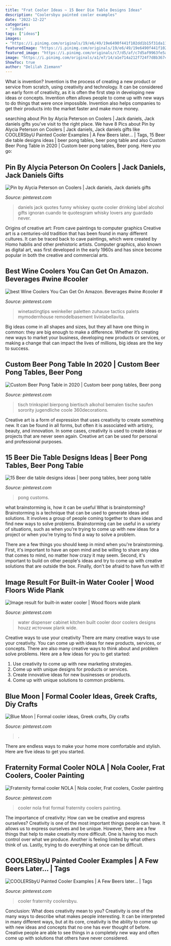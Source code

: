 ```yaml
---
title: "Frat Cooler Ideas ~ 15 Beer Die Table Designs Ideas"
description: "Coolersbyu painted cooler examples"
date: "2022-12-22"
categories:
- "ideas"
tags: ["ideas"]
images:
- "https://i.pinimg.com/originals/19/e6/49/19e6490f441f102dd1b15f31da11234b.jpg"
featuredImage: "https://i.pinimg.com/originals/19/e6/49/19e6490f441f102dd1b15f31da11234b.jpg"
featured_image: "https://i.pinimg.com/originals/c7/d5/af/c7d5af9963fe5a6b15fcea0f5c48eead.jpg"
image: "https://i.pinimg.com/originals/a1/e7/14/a1e714a212f724f7d8b36745efc38055.jpg"
ShowToc: true
author: "Delilah Ziemann"
---
```



What is invention?
Invention is the process of creating a new product or service from scratch, using creativity and technology. It can be considered an early form of creativity, as it is often the first step in developing new ideas or concepts. Invention often allows people to come up with new ways to do things that were once impossible. Invention also helps companies to get their products into the market faster and make more money.

	

		
searching about Pin by Alycia Peterson on Coolers | Jack daniels, Jack daniels gifts you've visit to the right place. We have 8 Pics about Pin by Alycia Peterson on Coolers | Jack daniels, Jack daniels gifts like COOLERSbyU Painted Cooler Examples | A Few Beers later... | Tags, 15 Beer die table designs ideas | beer pong tables, beer pong table and also Custom Beer Pong Table in 2020 | Custom beer pong tables, Beer pong. Here you go:
		
    
## Pin By Alycia Peterson On Coolers | Jack Daniels, Jack Daniels Gifts

<img loading=lazy src="https://i.pinimg.com/originals/3d/ce/ca/3dceca3e5c30e24f36b500f4e5ea1162.jpg" onerror="this.onerror=null;this.src='https://tse3.mm.bing.net/th?id=OIP.fICFmK3chiJZCaTeALkWXwHaEc&amp;pid=15.1';" alt="Pin by Alycia Peterson on Coolers | Jack daniels, Jack daniels gifts">

_Source: pinterest.com_

>daniels jack quotes funny whiskey quote cooler drinking label alcohol gifts ignoran cuando te quotesgram whisky lovers any guardado never. 

	

Origins of creative art: From cave paintings to computer graphics
Creative art is a centuries-old tradition that has been found in many different cultures. It can be traced back to cave paintings, which were created by Homo habilis and other prehistoric artists. Computer graphics, also known as digital art, was first developed in the early 1960s and has since become popular in both the creative and commercial arts.

    
## Best Wine Coolers You Can Get On Amazon. Beverages #wine #cooler #

<img loading=lazy src="https://i.pinimg.com/originals/9f/0e/c0/9f0ec0dacb77f5fea8190048ab8bcca4.jpg" onerror="this.onerror=null;this.src='https://tse4.mm.bing.net/th?id=OIP.rFnlU63oHvfyUK4VRl3gkgHaJ3&amp;pid=15.1';" alt="best Wine Coolers You Can Get On Amazon. Beverages #wine #cooler #">

_Source: pinterest.com_

>winetastingtips weinkeller paletten zuhause tactics palets mymodernhouse remodelbasement livinlabellavita. 

	

Big ideas come in all shapes and sizes, but they all have one thing in common: they are big enough to make a difference. Whether it’s creating new ways to market your business, developing new products or services, or making a change that can impact the lives of millions, big ideas are the key to success.

    
## Custom Beer Pong Table In 2020 | Custom Beer Pong Tables, Beer Pong

<img loading=lazy src="https://i.pinimg.com/originals/3d/32/c4/3d32c47ed66a0f68e8d5f94cd56911cc.jpg" onerror="this.onerror=null;this.src='https://tse2.mm.bing.net/th?id=OIP.XKyZVPvpSxtEamWaIj03tgHaMk&amp;pid=15.1';" alt="Custom Beer Pong Table in 2020 | Custom beer pong tables, Beer pong">

_Source: pinterest.com_

>tisch trinkspiel bierpong biertisch alkohol bemalen tische saufen sorority jugendliche coole 360decorations. 

	

Creative art is a form of expression that uses creativity to create something new. It can be found in all forms, but often it is associated with artistry, beauty, and innovation. In some cases, creativity is used to create ideas or projects that are never seen again. Creative art can be used for personal and professional purposes.

    
## 15 Beer Die Table Designs Ideas | Beer Pong Tables, Beer Pong Table

<img loading=lazy src="https://i.pinimg.com/474x/82/0c/c1/820cc1db022552311e078559efe7d9e8--beer-pong-tables-mancave-ideas.jpg" onerror="this.onerror=null;this.src='https://tse2.mm.bing.net/th?id=OIP.xgRb83wNqGo8bUSoTghEgAAAAA&amp;pid=15.1';" alt="15 Beer die table designs ideas | beer pong tables, beer pong table">

_Source: pinterest.com_

>pong customs. 

	

what brainstorming is, how it can be useful
What is brainstorming?
Brainstorming is a technique that can be used to generate ideas and solutions. It involves a group of people coming together to share ideas and find new ways to solve problems. Brainstorming can be useful in a variety of situations, such as when you're trying to come up with new ideas for a project or when you're trying to find a way to solve a problem.

There are a few things you should keep in mind when you're brainstorming. First, it's important to have an open mind and be willing to share any idea that comes to mind, no matter how crazy it may seem. Second, it's important to build on other people's ideas and try to come up with creative solutions that are outside the box. Finally, don't be afraid to have fun with it!

    
## Image Result For Built-in Water Cooler | Wood Floors Wide Plank

<img loading=lazy src="https://i.pinimg.com/originals/19/e6/49/19e6490f441f102dd1b15f31da11234b.jpg" onerror="this.onerror=null;this.src='https://tse1.mm.bing.net/th?id=OIP.eIY9Gume592U1wzhX0rv5AHaJ4&amp;pid=15.1';" alt="Image result for built-in water cooler | Wood floors wide plank">

_Source: pinterest.com_

>water dispenser cabinet kitchen built cooler door coolers designs houzz источник plank wide. 

	

Creative ways to use your creativity
There are many creative ways to use your creativity. You can come up with ideas for new products, services, or concepts. There are also many creative ways to think about and problem solve problems. Here are a few ideas for you to get started:
1) Use creativity to come up with new marketing strategies.
2) Come up with unique designs for products or services.
3) Create innovative ideas for new businesses or products.
4) Come up with unique solutions to common problems.

    
## Blue Moon | Formal Cooler Ideas, Greek Crafts, Diy Crafts

<img loading=lazy src="https://i.pinimg.com/originals/60/ca/3a/60ca3a84308896981620a0c3f1095a84.jpg" onerror="this.onerror=null;this.src='https://tse2.mm.bing.net/th?id=OIP.IYHNxTHbI55NexGddEGcuAHaFi&amp;pid=15.1';" alt="Blue Moon | Formal cooler ideas, Greek crafts, Diy crafts">

_Source: pinterest.com_

>. 

	

There are endless ways to make your home more comfortable and stylish. Here are five ideas to get you started.

    
## Fraternity Formal Cooler NOLA | Nola Cooler, Frat Coolers, Cooler Painting

<img loading=lazy src="https://i.pinimg.com/originals/a1/e7/14/a1e714a212f724f7d8b36745efc38055.jpg" onerror="this.onerror=null;this.src='https://tse4.mm.bing.net/th?id=OIP.ceGy9nEXePrTm0x9N9iq2wHaFj&amp;pid=15.1';" alt="Fraternity formal cooler NOLA | Nola cooler, Frat coolers, Cooler painting">

_Source: pinterest.com_

>cooler nola frat formal fraternity coolers painting. 

	

The importance of creativity: How can we be creative and express ourselves?
Creativity is one of the most important things people can have. It allows us to express ourselves and be unique. However, there are a few things that help to make creativity more difficult. One is having too much control over what we produce. Another is feeling limited by what others think of us. Lastly, trying to do everything at once can be difficult.

    
## COOLERSbyU Painted Cooler Examples | A Few Beers Later... | Tags

<img loading=lazy src="https://i.pinimg.com/originals/c7/d5/af/c7d5af9963fe5a6b15fcea0f5c48eead.jpg" onerror="this.onerror=null;this.src='https://tse3.mm.bing.net/th?id=OIP.oNZEc3RSdlhhVzKQEs6vEwHaFj&amp;pid=15.1';" alt="COOLERSbyU Painted Cooler Examples | A Few Beers later... | Tags">

_Source: pinterest.com_

>cooler fraternity coolersbyu. 

	

Conclusion: What does creativity mean to you?
Creativity is one of the many ways to describe what makes people interesting. It can be interpreted in many different ways, but at its core, creativity is the ability to come up with new ideas and concepts that no one has ever thought of before. Creative people are able to see things in a completely new way and often come up with solutions that others have never considered.

